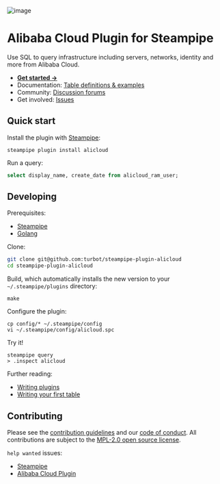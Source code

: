 ![image](https://hub.steampipe.io/images/plugins/turbot/alicloud-social-graphic.png)

# Alibaba Cloud Plugin for Steampipe

Use SQL to query infrastructure including servers, networks, identity and more from Alibaba Cloud. 

* **[Get started →](https://hub.steampipe.io/plugins/turbot/alicloud)**
* Documentation: [Table definitions & examples](https://hub.steampipe.io/plugins/turbot/alicloud/tables)
* Community: [Discussion forums](https://github.com/turbot/steampipe/discussions)
* Get involved: [Issues](https://github.com/turbot/steampipe-plugin-alicloud/issues)

## Quick start

Install the plugin with [Steampipe](https://steampipe.io):
```shell
steampipe plugin install alicloud
```

Run a query:
```sql
select display_name, create_date from alicloud_ram_user;
```

## Developing

Prerequisites:
- [Steampipe](https://steampipe.io/downloads)
- [Golang](https://golang.org/doc/install)

Clone:

```sh
git clone git@github.com:turbot/steampipe-plugin-alicloud
cd steampipe-plugin-alicloud
```

Build, which automatically installs the new version to your `~/.steampipe/plugins` directory:
```
make
```

Configure the plugin:
```
cp config/* ~/.steampipe/config
vi ~/.steampipe/config/alicloud.spc
```

Try it!
```
steampipe query
> .inspect alicloud
```

Further reading:
* [Writing plugins](https://steampipe.io/docs/develop/writing-plugins)
* [Writing your first table](https://steampipe.io/docs/develop/writing-your-first-table)

## Contributing

Please see the [contribution guidelines](https://github.com/turbot/steampipe/blob/main/CONTRIBUTING.md) and our [code of conduct](https://github.com/turbot/steampipe/blob/main/CODE_OF_CONDUCT.md). All contributions are subject to the [MPL-2.0 open source license](https://github.com/turbot/steampipe-plugin-alicloud/blob/main/LICENSE).

`help wanted` issues:
- [Steampipe](https://github.com/turbot/steampipe/labels/help%20wanted)
- [Alibaba Cloud Plugin](https://github.com/turbot/steampipe-plugin-alicloud/labels/help%20wanted)
